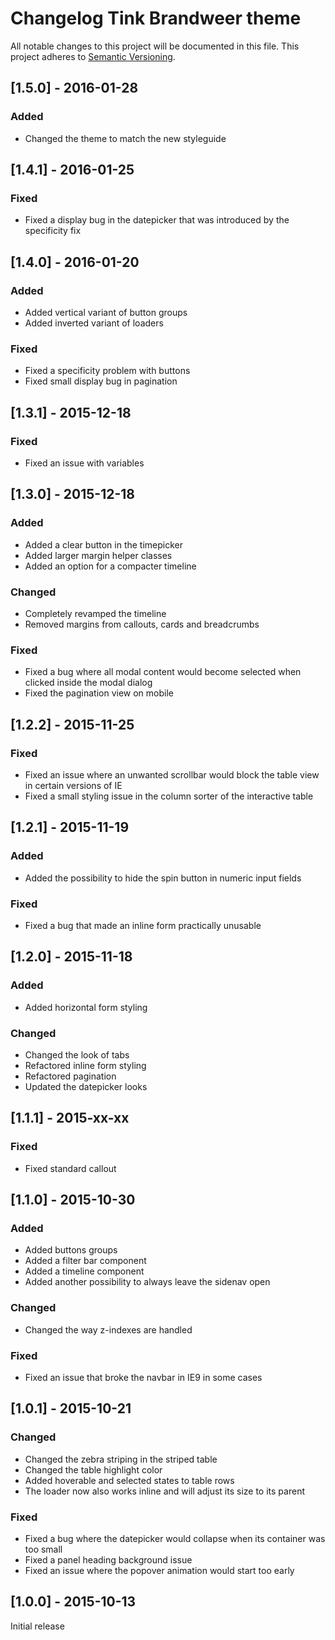 # Changelog Tink Brandweer theme

All notable changes to this project will be documented in this file.
This project adheres to [Semantic Versioning](http://semver.org/).

<!--
## [Unreleased] - [unreleased]

### Added
### Changed
### Deprecated
### Removed
### Fixed
### Security
-->



## [1.5.0] - 2016-01-28

### Added
- Changed the theme to match the new styleguide



## [1.4.1] - 2016-01-25

### Fixed
- Fixed a display bug in the datepicker that was introduced by the specificity fix



## [1.4.0] - 2016-01-20

### Added
- Added vertical variant of button groups
- Added inverted variant of loaders

### Fixed
- Fixed a specificity problem with buttons
- Fixed small display bug in pagination



## [1.3.1] - 2015-12-18

### Fixed
- Fixed an issue with variables



## [1.3.0] - 2015-12-18

### Added
- Added a clear button in the timepicker
- Added larger margin helper classes
- Added an option for a compacter timeline

### Changed
- Completely revamped the timeline
- Removed margins from callouts, cards and breadcrumbs

### Fixed
- Fixed a bug where all modal content would become selected when clicked inside the modal dialog
- Fixed the pagination view on mobile



## [1.2.2] - 2015-11-25

### Fixed
- Fixed an issue where an unwanted scrollbar would block the table view in certain versions of IE
- Fixed a small styling issue in the column sorter of the interactive table



## [1.2.1] - 2015-11-19

### Added
- Added the possibility to hide the spin button in numeric input fields

### Fixed
- Fixed a bug that made an inline form practically unusable



## [1.2.0] - 2015-11-18

### Added
- Added horizontal form styling

### Changed
- Changed the look of tabs
- Refactored inline form styling
- Refactored pagination
- Updated the datepicker looks



## [1.1.1] - 2015-xx-xx

### Fixed
- Fixed standard callout



## [1.1.0] - 2015-10-30

### Added
- Added buttons groups
- Added a filter bar component
- Added a timeline component
- Added another possibility to always leave the sidenav open

### Changed
- Changed the way z-indexes are handled

### Fixed
- Fixed an issue that broke the navbar in IE9 in some cases



## [1.0.1] - 2015-10-21

### Changed
- Changed the zebra striping in the striped table
- Changed the table highlight color
- Added hoverable and selected states to table rows
- The loader now also works inline and will adjust its size to its parent

### Fixed
- Fixed a bug where the datepicker would collapse when its container was too small
- Fixed a panel heading background issue
- Fixed an issue where the popover animation would start too early



## [1.0.0] - 2015-10-13

Initial release
